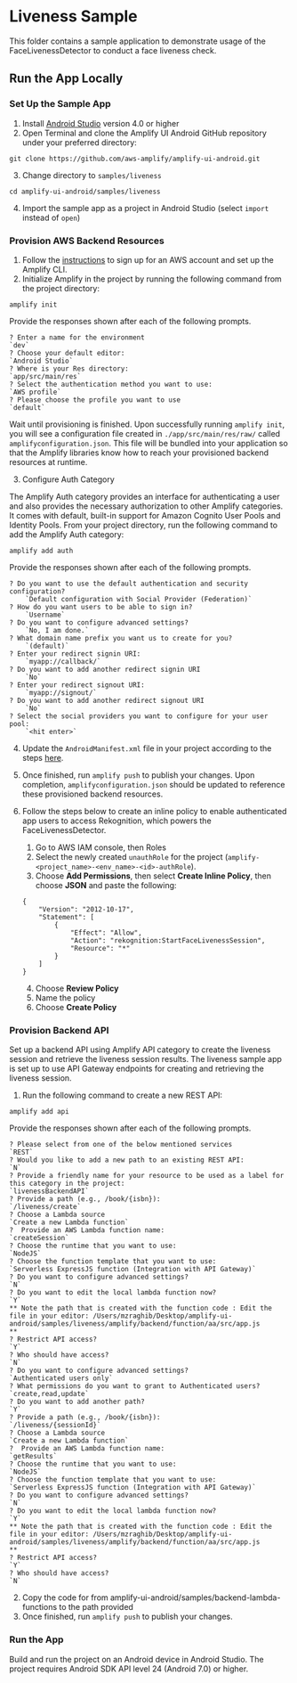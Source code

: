 # Liveness Sample

This folder contains a sample application to demonstrate usage of the FaceLivenessDetector to conduct a face liveness check.

## Run the App Locally

### Set Up the Sample App

1. Install [Android Studio](https://developer.android.com/studio#downloads) version 4.0 or higher
2. Open Terminal and clone the Amplify UI Android GitHub repository under your preferred directory:
```
git clone https://github.com/aws-amplify/amplify-ui-android.git
```
3. Change directory to `samples/liveness`
```
cd amplify-ui-android/samples/liveness
```
4. Import the sample app as a project in Android Studio (select `import` instead of `open`)

### Provision AWS Backend Resources
1. Follow the [instructions](https://docs.amplify.aws/start/getting-started/installation/q/integration/android/) to sign up for an AWS account and set up the Amplify CLI.
2. Initialize Amplify in the project by running the following command from the project directory:
```
amplify init
```
Provide the responses shown after each of the following prompts.
```
? Enter a name for the environment
`dev`
? Choose your default editor:
`Android Studio`
? Where is your Res directory:
`app/src/main/res`
? Select the authentication method you want to use:
`AWS profile`
? Please choose the profile you want to use
`default`
```
Wait until provisioning is finished. Upon successfully running `amplify init`, you will see a configuration file created in `./app/src/main/res/raw/` called `amplifyconfiguration.json`. This file will be bundled into your application so that the Amplify libraries know how to reach your provisioned backend resources at runtime.

3. Configure Auth Category

The Amplify Auth category provides an interface for authenticating a user and also provides the necessary authorization to other Amplify categories. It comes with default, built-in support for Amazon Cognito User Pools and Identity Pools. From your project directory, run the following command to add the Amplify Auth category:
```
amplify add auth
```
Provide the responses shown after each of the following prompts.
```
? Do you want to use the default authentication and security configuration? 
    `Default configuration with Social Provider (Federation)`
? How do you want users to be able to sign in? 
    `Username`
? Do you want to configure advanced settings? 
    `No, I am done.`
? What domain name prefix you want us to create for you? 
    `(default)`
? Enter your redirect signin URI: 
    `myapp://callback/`
? Do you want to add another redirect signin URI 
    `No`
? Enter your redirect signout URI: 
    `myapp://signout/`
? Do you want to add another redirect signout URI 
    `No`
? Select the social providers you want to configure for your user pool: 
    `<hit enter>`
```
4. Update the `AndroidManifest.xml` file in your project according to the steps [here](https://docs.amplify.aws/lib/auth/signin_web_ui/q/platform/android/#update-androidmanifestxml).
5. Once finished, run `amplify push` to publish your changes.
   Upon completion, `amplifyconfiguration.json` should be updated to reference these provisioned backend resources.
6. Follow the steps below to create an inline policy to enable authenticated app users to access Rekognition, which powers the FaceLivenessDetector.
   1. Go to AWS IAM console, then Roles
   2. Select the newly created `unauthRole` for the project (`amplify-<project_name>-<env_name>-<id>-authRole`).
   3. Choose **Add Permissions**, then select **Create Inline Policy**, then choose **JSON** and paste the following:

    ```
    {
        "Version": "2012-10-17",
        "Statement": [
            {
                "Effect": "Allow",
                "Action": "rekognition:StartFaceLivenessSession",
                "Resource": "*"
            }
        ]
    }
    ```

   4. Choose **Review Policy**
   5. Name the policy
   6. Choose **Create Policy**

### Provision Backend API
Set up a backend API using Amplify API category to create the liveness session and retrieve the liveness session results. The liveness sample app is set up to use API Gateway endpoints for creating and retrieving the liveness session. 

1. Run the following command to create a new REST API:
```
amplify add api
```
Provide the responses shown after each of the following prompts.
```
? Please select from one of the below mentioned services
`REST`
? Would you like to add a new path to an existing REST API:
`N`
? Provide a friendly name for your resource to be used as a label for this category in the project: 
`livenessBackendAPI`
? Provide a path (e.g., /book/{isbn}): 
`/liveness/create`
? Choose a Lambda source
`Create a new Lambda function`
?  Provide an AWS Lambda function name:
`createSession`
? Choose the runtime that you want to use: 
`NodeJS`
? Choose the function template that you want to use: 
`Serverless ExpressJS function (Integration with API Gateway)`
? Do you want to configure advanced settings? 
`N`
? Do you want to edit the local lambda function now? 
`Y`
** Note the path that is created with the function code : Edit the file in your editor: /Users/mzraghib/Desktop/amplify-ui-android/samples/liveness/amplify/backend/function/aa/src/app.js
**
? Restrict API access?
`Y`
? Who should have access? 
`N`
? Do you want to configure advanced settings? 
`Authenticated users only`
? What permissions do you want to grant to Authenticated users? 
`create,read,update`
? Do you want to add another path?  
`Y`
? Provide a path (e.g., /book/{isbn}): 
`/liveness/{sessionId}`
? Choose a Lambda source
`Create a new Lambda function`
?  Provide an AWS Lambda function name:
`getResults`
? Choose the runtime that you want to use: 
`NodeJS`
? Choose the function template that you want to use: 
`Serverless ExpressJS function (Integration with API Gateway)`
? Do you want to configure advanced settings? 
`N`
? Do you want to edit the local lambda function now? 
`Y`
** Note the path that is created with the function code : Edit the file in your editor: /Users/mzraghib/Desktop/amplify-ui-android/samples/liveness/amplify/backend/function/aa/src/app.js
**
? Restrict API access?
`Y`
? Who should have access? 
`N`
```
2. Copy the code for from amplify-ui-android/samples/backend-lambda-functions to the path provided
3. Once finished, run `amplify push` to publish your changes. 
### Run the App

Build and run the project on an Android device in Android Studio. The project requires Android SDK API level 24 (Android 7.0) or higher.
